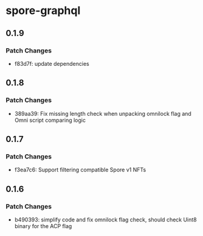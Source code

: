 # spore-graphql

## 0.1.9

### Patch Changes

- f83d7f: update dependencies

## 0.1.8

### Patch Changes

- 389aa39: Fix missing length check when unpacking omnilock flag and Omni script comparing logic

## 0.1.7

### Patch Changes

- f3ea7c6: Support filtering compatible Spore v1 NFTs

## 0.1.6

### Patch Changes

- b490393: simplify code and fix omnilock flag check, should check Uint8 binary for the ACP flag
